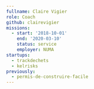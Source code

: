 ```yaml
---
fullname: Claire Vigier
role: Coach
github: clairevigier
missions:
  - start: '2018-10-01'
    end: '2020-03-10'
    status: service
    employer: NUMA
startups:
  - trackdechets
  - kelrisks
previously:
  - permis-de-construire-facile
---
```

